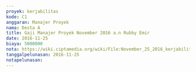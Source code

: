 ```yaml
---
proyek: kerjabilitas
kode: C1
anggaran: Manajer Proyek
nama: Desta A
title: Gaji Manajer Proyek November 2016 a.n Rubby Emir
date: 2016-11-25
biaya: 5000000
nota: https://wiki.ciptamedia.org/wiki/File:November_25_2016_kerjabilitas_C1_gaji_manajer_proyek_rubby.jpg
tanggalpelunasan: 2016-11-25
notapelunasan:
---
```

